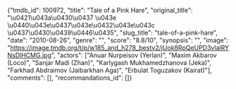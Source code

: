 {"tmdb_id": 100972, "title": "Tale of a Pink Hare", "original_title": "\u0421\u043a\u0430\u0437 \u043e \u0440\u043e\u0437\u043e\u0432\u043e\u043c \u0437\u0430\u0439\u0446\u0435", "slug_title": "tale-of-a-pink-hare", "date": "2010-08-26", "genre": "", "score": "8.8/10", "synopsis": "", "image": "https://image.tmdb.org/t/p/w185_and_h278_bestv2/jUok8RpQeUPD3vlalRYNsDlHCMG.jpg", "actors": ["Anuar Nurpeisov (Yerlan)", "Maxim Akbarov (Loco)", "Sanjar Madi (Zhan)", "Karlygash Mukhamedzhanova (Jeka)", "Farkhad Abdraimov (Jaibarkhan Aga)", "Erbulat Toguzakov (Kairat)"], "comments": [], "recommandations_id": []}